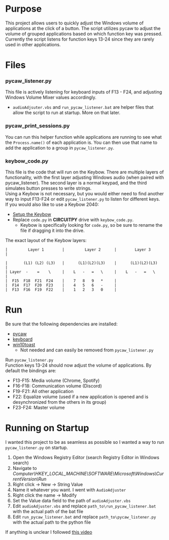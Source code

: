 # Purpose

This project allows users to quickly adjust the Windows volume of applications at the click of a button. The script utilizes pycaw to adjust the volume of grouped applications based on which function key was pressed. Currently the script listens for function keys 13-24 since they are rarely used in other applications.

# Files
 
### pycaw_listener.py

This file is actively listening for keyboard inputs of F13 - F24, and adjusting Windows Volume Mixer values accordingly.
* `audioAdjsuter.vbs` and `run_pycaw_listener.bat` are helper files that allow the script to run at startup. More on that later.

### pycaw_print_sessions.py

You can run this helper function while applications are running to see what the `Process.name()` of each application is. You can then use that name to add the application to a group in `pycaw_listener.py`.

### keybow_code.py

This file is the code that will run on the Keybow. There are multiple layers of functionality, with the first layer adjusting Windows audio (when paired with pycaw_listener). The second layer is a normal keypad, and the third simulates button presses to write strings. <br>
Using a Keybow is not necessary, but you would either need to find another way to input F13-F24 or edit `pycaw_listener.py` to listen for different keys. <br>
If you would also like to use a Keybow 2040:
* [Setup the Keybow](https://learn.pimoroni.com/article/assembling-keybow-2040)
* Replace `code.py` in **CIRCUITPY** drive with `keybow_code.py`.
  * Keybow is specifically looking for `code.py`, so be sure to rename the file if dragging it into the drive.

The exact layout of the Keybow layers:
```
|         Layer 1        |         Layer 2      |        Layer 3       |

|       (L1) (L2) (L3)   |      (L1)(L2)(L3)    |      (L1)(L2)(L3)    |
| Layer  -    =    \     |    L   -   =   \     |    L   -   =   \     |
|  F15  F18  F21  F24    |    7   8   9   *     |    
|  F14  F17  F20  F23    |    4   5   6   -     |
|  F13  F16  F19  F22    |    1   2   3   0     |
```

# Run

Be sure that the following dependencies are installed:
* [pycaw](https://pypi.org/project/pycaw/)
* [keyboard](https://pypi.org/project/keyboard/)
* [win10toast](https://pypi.org/project/win10toast/)
  * Not needed and can easily be removed from `pycaw_listener.py`

Run `pycaw_listener.py` <br>
Function keys 13-24 should now adjust the volume of applications. By default the bindings are:
* F13-F15: Media volume (Chrome, Spotify)
* F16-F18: Communication volume (Discord)
* F19-F21: All other application
* F22: Equalize volume (used if a new application is opened and is desynchronized from the others in its group)
* F23-F24: Master volume

# Running on Startup

I wanted this project to be as seamless as possible so I wanted a way to run `pycaw_listener.py` on startup.

1. Open the Windows Registry Editor (search Registry Editor in Windows search)
2. Navigate to *Computer\HKEY_LOCAL_MACHINE\SOFTWARE\Microsoft\Windows\CurrentVersion\Run*
3. Right click -> New -> String Value
4. Name it whatever you want. I went with `AudioAdjuster`
5. Right click the name -> Modify
6. Set the Value data field to the path of `audioAdjuster.vbs`
7. Edit `audioAdjuster.vbs` and replace `path_to\run_pycaw_listener.bat` with the actual path of the bat file
8. Edit `run_pycaw_listener.bat` and replace `path_to\pycaw_listener.py` with the actual path to the python file

If anything is unclear I followed [this video](https://www.youtube.com/watch?v=XWV9tatoPQI)




